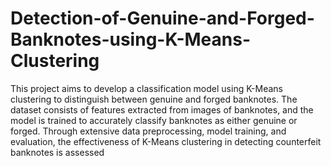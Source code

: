 # Detection-of-Genuine-and-Forged-Banknotes-using-K-Means-Clustering

This project aims to develop a classification model using K-Means clustering to distinguish between genuine and forged banknotes. The dataset consists of features extracted from images of banknotes, and the model is trained to accurately classify banknotes as either genuine or forged. Through extensive data preprocessing, model training, and evaluation, the effectiveness of K-Means clustering in detecting counterfeit banknotes is assessed
